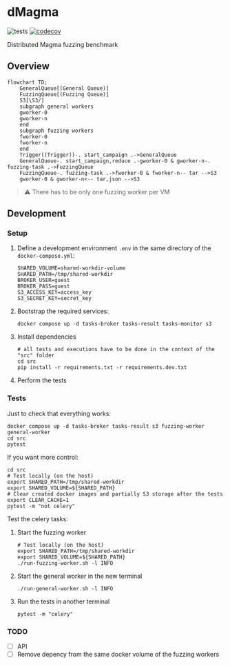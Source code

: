 # dMagma
![tests](https://github.com/cgfandia-tii/dmagma/actions/workflows/tests.yml/badge.svg)
[![codecov](https://codecov.io/gh/cgfandia-tii/dmagma/branch/main/graph/badge.svg?token=8CD0PUW0GD)](https://codecov.io/gh/cgfandia-tii/dmagma)

Distributed Magma fuzzing benchmark

## Overview
```mermaid
flowchart TD;
    GeneralQueue[(General Queue)]
    FuzzingQueue[(Fuzzing Queue)]
    S3[\S3/]
    subgraph general workers
    gworker-0
    gworker-n
    end
    subgraph fuzzing workers
    fworker-0
    fworker-n
    end
    Trigger((Trigger))-. start_campaign .->GeneralQueue
    GeneralQueue-. start_campaign,reduce .-gworker-0 & gworker-n-. fuzzing-task .->FuzzingQueue
    FuzzingQueue-. fuzzing-task .->fworker-0 & fworker-n-- tar -->S3
    gworker-0 & gworker-n<-- tar,json -->S3
```
> ⚠️ There has to be only one fuzzing worker per VM

## Development
### Setup
1. Define a development environment ```.env``` in the same directory of the ```docker-compose.yml```:
    ```
    SHARED_VOLUME=shared-workdir-volume
    SHARED_PATH=/tmp/shared-workdir
    BROKER_USER=guest
    BROKER_PASS=guest
    S3_ACCESS_KEY=access_key
    S3_SECRET_KEY=secret_key
    ```
2. Bootstrap the required services:
    ```shell
    docker compose up -d tasks-broker tasks-result tasks-monitor s3
    ```
3. Install dependencies
    ```shell
    # all tests and executions have to be done in the context of the "src" folder
    cd src
    pip install -r requirements.txt -r requirements.dev.txt
    ```
4. Perform the tests

### Tests
Just to check that everything works:
```shell
docker compose up -d tasks-broker tasks-result s3 fuzzing-worker general-worker
cd src
pytest
```
If you want more control:
```shell
cd src
# Test locally (on the host)
export SHARED_PATH=/tmp/shared-workdir
export SHARED_VOLUME=${SHARED_PATH}
# Clear created docker images and partially S3 storage after the tests
export CLEAR_CACHE=1
pytest -m "not celery"
```
Test the celery tasks:
1. Start the fuzzing worker
    ```shell
    # Test locally (on the host)
    export SHARED_PATH=/tmp/shared-workdir
    export SHARED_VOLUME=${SHARED_PATH}
    ./run-fuzzing-worker.sh -l INFO
    ```
2. Start the general worker in the new terminal
    ```shell
    ./run-general-worker.sh -l INFO
    ```
3. Run the tests in another terminal
    ```shell
    pytest -m "celery"
    ```
### TODO
- [ ] API
- [ ] Remove depency from the same docker volume of the fuzzing workers
